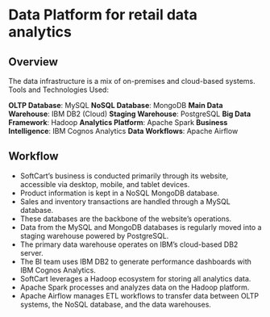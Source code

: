 # Data Platform for retail data analytics
## Overview
The data infrastructure is a mix of on-premises and cloud-based systems.
Tools and Technologies Used:

**OLTP Database**: MySQL
**NoSQL Database**: MongoDB
**Main Data Warehouse**: IBM DB2 (Cloud)
**Staging Warehouse**: PostgreSQL
**Big Data Framework**: Hadoop
**Analytics Platform**: Apache Spark
**Business Intelligence**: IBM Cognos Analytics
**Data Workflows**: Apache Airflow

## Workflow
* SoftCart’s business is conducted primarily through its website, accessible via desktop, mobile, and tablet devices.
* Product information is kept in a NoSQL MongoDB database.
* Sales and inventory transactions are handled through a MySQL database.
* These databases are the backbone of the website’s operations.
* Data from the MySQL and MongoDB databases is regularly moved into a staging warehouse powered by PostgreSQL.
* The primary data warehouse operates on IBM’s cloud-based DB2 server.
* The BI team uses IBM DB2 to generate performance dashboards with IBM Cognos Analytics.
* SoftCart leverages a Hadoop ecosystem for storing all analytics data.
* Apache Spark processes and analyzes data on the Hadoop platform.
* Apache Airflow manages ETL workflows to transfer data between OLTP systems, the NoSQL database, and the data warehouses.
